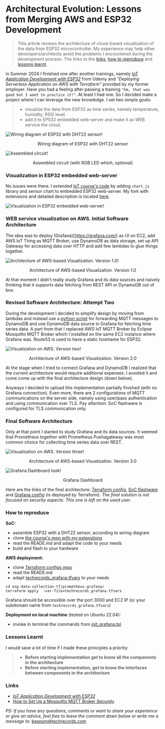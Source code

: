 # Architectural Evolution: Lessons from Merging AWS and ESP32 Development

> This article reviews the architecture of cloud-based visualization of the data from ESP32 microcontroller.
> My experience may help other developers/architects avoid the problems I encountered during the development process.
> The links to the [links](#links), [how to reproduce](#how-to-reproduce) and [lessons learnt](#lessons-learnt).

in Summer 2024 I finished one after another trainings, namely [*IoT Application Development with ESP32*](https://www.udemy.com/course/iot-application-development-with-the-esp32-using-the-esp-idf/) from Udemy and *"Deploying Serverless Application on AWS with Terraform"* provided by my former employer. 
Have you had a feeling after passing a training `"hm, that was good but I want to practice it!"`. At least I had one. So I decided make a project where I can leverage the new knowledge. I set two simple goals:
> - visualize the data from ESP32 as time series, namely temperature, humidity, RSSI level.
> - add it to EPS32 embedded web-server and make it as WEB service the cloud.

![Wiring diagram of ESP32 with DHT22 sensor!](esp-dc-circuit.png "Picture of wiring diagram of ESP32 with DHT22 sensor")

<center>Wiring diagram of ESP32 with DHT22 sensor</center>

![Assembled circuit!](esp-dc-assembly-look.jpg "Picture of sssembled circuit")

<center>Assembled circuit (with RGB LED which, optional)</center>

### Visualization in ESP32 embedded web-server

No issues were there. I extended [IoT course's code](https://github.com/kevinudemy/udemy_esp32) by adding `chart.js` library and sensor chart to embedded ESP32 web-server. My fork with extensions and detailed description is located [here](https://github.com/bespsm/esp-data-collection-soc). 

![Visualization in ESP32 embedded web-server!](esp-dc-local-visual.png "Picture of visualization in ESP32 embedded web-server")

### WEB service visualization on AWS. Initial Software Architecture

The idea was to deploy (Grafana)[https://grafana.com/) as UI on EC2, add AWS IoT Thing as MQTT Broker, use DynamoDB as data storage, set up API Gateway for accessing data over HTTP and add few lambdas to glue things together.

![Architecture of AWS-based Visualization. Version 1.0!](esp-dc-design-v1.0.png "Picture of visualization on AWS. Version one")

<center>Architecture of AWS-based Visualization. Version 1.0</center>

At that moment I didn't really study Grafana and its data sources and naively thinking that it supports data fetching from REST API or DynamoDB out of box.

### Revised Software Architecture: Attempt Two

During the development I decided to simplify design by moving from lambdas and instead use a [python script](https://github.com/bespsm/esp-data-collection-srv/blob/main/script) for forwarding MQTT messages to DynamoDB and use DynamoDB data source in Grafana for fetching time series data. A part from that I replaced AWS IoT MQTT Broker by Eclipse Mosquitto MQTT Broker which I installed on the same EC2 instance where Grafana was. Route53 is used to have a static hostname for ESP32.

![Visualization on AWS. Version two!](esp-dc-design-v2.0.png "Picture of visualization on AWS. Version two")

<center>Architecture of AWS-based Visualization. Version 2.0</center>

At the stage when I tried to connect Grafana and DynamoDB I realized that the current architecture would require additional expenses. I avoided it and come come up with the final architecture design (down below).

Anyways I decided to upload this implementation partially finished (with no Grafana connection). Even more, there are 2 configurations of MQTT communications on the server side, namely using user/pass authentication and using communication over TLS. Pay attention: SoC flashware is configured for TLS communication only.

### Final Software Architecture

Only at that point I started to study Grafana and its data sources. It seemed that Prometheus together with Prometheus Pushagateway was most common choice for collecting time series data over REST.

![Visualization on AWS. Version three!](esp-dc-design-v3.0.png "Picture of visualization on AWS. Version three")

<center>Architecture of AWS-based Visualization. Version 3.0</center>

![Grafana Dashboard look!](esp-dc-design-v3.0.png "Picture of Grafana Dashboard")

<center>Grafana Dashboard</center>

Here are the links of the final architecture: [Terraform config](https://github.com/bespsm/esp-data-collection-tf/tree/main/prometheus-grafana), [SoC flashware](https://github.com/bespsm/esp-data-collection-SoC) and [Grafana config](https://github.com/bespsm/esp-data-collection-srv/tree/main/grafana_cfg) (is deployed by Terraform). *The final solution is not focused on security aspects. This one is left on the used user.*

### How to reproduce

**SoC:**
- assemble ESP32 with a DHT22 sensor, according to wiring diagram
- clone [the course's repo with my extenstions](https://github.com/bespsm/esp-data-collection-soc)
- read the READE.md and adapt the code to your needs
- build and flash to your hardware

**AWS deployment:**
- clone [Terraform configs repo](https://github.com/bespsm/esp-data-collection-tf)
- read the READE.md
- adapt [techrecords_grafana.tfvars](https://github.com/bespsm/esp-data-collection-tf/blob/main/prometheus-grafana/techrecords_grafana.tfvars) to your needs
```
cd esp-data-collection-tf/prometheus-grafana/
terraform apply  -var-file=techrecords_grafana.tfvars
```
Grafana should be accessible over the port 3000 and EC2 IP (or your subdomain name from `techrecords_grafana.tfvars`)

**Deployment on local machine** (tested on Ubuntu 22.04):
- invoke in terminal the commands from [init_grafana.tpl](https://github.com/bespsm/esp-data-collection-tf/blob/main/prometheus-grafana/init_grafana.tpl)

### Lessons Learnt

I would save a lot of time if I made these principles a priority:
> - **Before starting implementation get to know all the components in the architecture**
> - **Before starting implementation, get to know the interfaces between components in the architecture**

### Links

- [*IoT Application Development with ESP32*](https://www.udemy.com/course/iot-application-development-with-the-esp32-using-the-esp-idf/)
- [How to Set Up a Mosquitto MQTT Broker Securely](https://medium.com/gravio-edge-iot-platform/how-to-set-up-a-mosquitto-mqtt-broker-securely-using-client-certificates-82b2aaaef9c8)


*PS: If you have any questions, comments or want to share your experience or give an advice, feel free to leave the comment down below or write me a message to:* <bespsm@techrecords.com>
